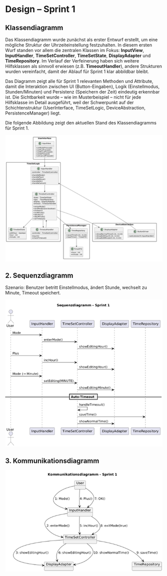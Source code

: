 # Design – Sprint 1

## Klassendiagramm

Das Klassendiagramm wurde zunächst als erster Entwurf erstellt, um eine mögliche Struktur der Uhrzeiteinstellung festzuhalten. In diesem ersten Wurf standen vor allem die zentralen Klassen im Fokus: **InputView**, **InputHandler**, **TimeSetController**, **TimeSetState**, **DisplayAdapter** und **TimeRepository**. Im Verlauf der Verfeinerung haben sich weitere Hilfsklassen als sinnvoll erwiesen (z.B. **TimeoutHandler**), andere Strukturen wurden vereinfacht, damit der Ablauf für Sprint 1 klar abbildbar bleibt.

Das Diagramm zeigt alle für Sprint 1 relevanten Methoden und Attribute, damit die Interaktion zwischen UI (Button-Eingaben), Logik (Einstellmodus, Stunden/Minuten) und Persistenz (Speichern der Zeit) eindeutig erkennbar ist. Die Sichtbarkeit wurde – wie im Musterbeispiel – nicht für jede Hilfsklasse im Detail ausgeführt, weil der Schwerpunkt auf der Schichtenstruktur (UserInterface, TimeSetLogic, DeviceAbstraction, PersistenceManager) liegt.

Die folgende Abbildung zeigt den aktuellen Stand des Klassendiagramms für Sprint 1.



![Klassendiagramm Sprint 1](./ClassDiagramm_Sprint1.jpg)

## 2. Sequenzdiagramm

Szenario: Benutzer betritt Einstellmodus, ändert Stunde, wechselt zu Minute, Timeout speichert.

![Sequenzdiagramm Sprint 1](./Sequenzdiagramm_Sprint1.png)

## 3. Kommunikationsdiagramm

![Kommunikationsdiagramm Sprint 1](./Kommunikationsdiagramm_Sprint1.png)



